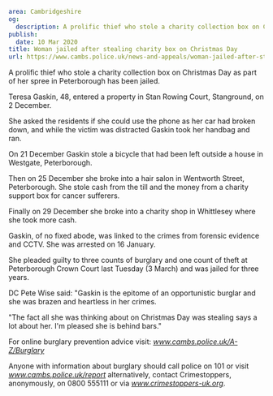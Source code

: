 ```yaml
area: Cambridgeshire
og:
  description: A prolific thief who stole a charity collection box on Christmas Day as part of her spree in Peterborough has been jailed.
publish:
  date: 10 Mar 2020
title: Woman jailed after stealing charity box on Christmas Day
url: https://www.cambs.police.uk/news-and-appeals/woman-jailed-after-stealing-charity-box-on-christmas-day
```

A prolific thief who stole a charity collection box on Christmas Day as part of her spree in Peterborough has been jailed.

Teresa Gaskin, 48, entered a property in Stan Rowing Court, Stanground, on 2 December.

She asked the residents if she could use the phone as her car had broken down, and while the victim was distracted Gaskin took her handbag and ran.

On 21 December Gaskin stole a bicycle that had been left outside a house in Westgate, Peterborough.

Then on 25 December she broke into a hair salon in Wentworth Street, Peterborough. She stole cash from the till and the money from a charity support box for cancer sufferers.

Finally on 29 December she broke into a charity shop in Whittlesey where she took more cash.

Gaskin, of no fixed abode, was linked to the crimes from forensic evidence and CCTV. She was arrested on 16 January.

She pleaded guilty to three counts of burglary and one count of theft at Peterborough Crown Court last Tuesday (3 March) and was jailed for three years.

DC Pete Wise said: "Gaskin is the epitome of an opportunistic burglar and she was brazen and heartless in her crimes.

"The fact all she was thinking about on Christmas Day was stealing says a lot about her. I'm pleased she is behind bars."

For online burglary prevention advice visit: _www.cambs.police.uk/A-Z/Burglary_

Anyone with information about burglary should call police on 101 or visit _www.cambs.police.uk/report_ alternatively, contact Crimestoppers, anonymously, on 0800 555111 or via _www.crimestoppers-uk.org_.
